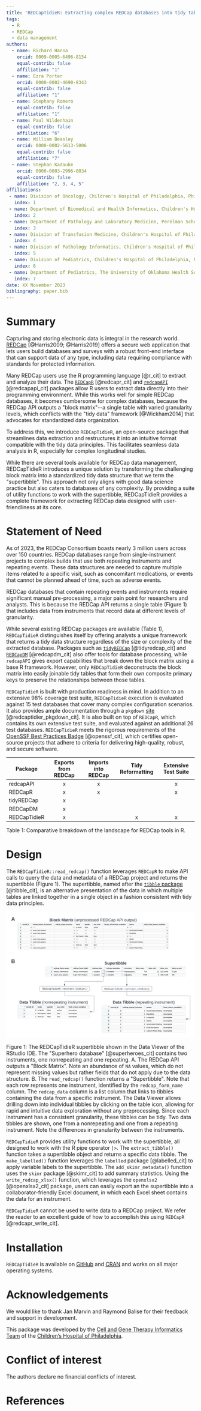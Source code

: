 ```yaml
---
title: 'REDCapTidieR: Extracting complex REDCap databases into tidy tables'
tags:
  - R
  - REDCap
  - data management
authors:
  - name: Richard Hanna
    orcid: 0009-0005-6496-8154
    equal-contrib: false
    affiliation: "1"
  - name: Ezra Porter
    orcid: 0000-0002-4690-8343
    equal-contrib: false
    affiliation: "1"
  - name: Stephany Romero
    equal-contrib: false
    affiliation: "1"
  - name: Paul Wildenhain
    equal-contrib: false 
    affiliation: "6"
  - name: William Beasley
    orcid: 0000-0002-5613-5006
    equal-contrib: false
    affiliation: "7"
  - name: Stephan Kadauke
    orcid: 0000-0003-2996-8034
    equal-contrib: false
    affiliation: "2, 3, 4, 5"
affiliations:
 - name: Division of Oncology, Children's Hospital of Philadelphia, Philadelphia, Pennsylvania
   index: 1
 - name: Department of Biomedical and Health Informatics, Children's Hospital of Philadelphia, Philadelphia, Pennsylvania
   index: 2
 - name: Department of Pathology and Laboratory Medicine, Perelman School of Medicine at the University of Pennsylvania, Philadelphia, Pennsylvania
   index: 3
 - name: Division of Transfusion Medicine, Children's Hospital of Philadelphia, Pennsylvania
   index: 4
 - name: Division of Pathology Informatics, Children's Hospital of Philadelphia, Pennsylvania
   index: 5
 - name: Division of Pediatrics, Children's Hospital of Philadelphia, Philadelphia, Pennsylvania
   index: 6
 - name: Department of Pediatrics, The University of Oklahoma Health Sciences Center, College of Medicine, Oklahoma City, Oklahoma, USA
   index: 7
date: XX November 2023
bibliography: paper.bib
---
```


# Summary

Capturing and storing electronic data is integral in the research world. [REDCap](https://www.project-redcap.org/) [@Harris2009; @Harris2019] offers a secure web application that lets users build databases and surveys with a robust front-end interface that can support data of any type, including data requiring compliance with standards for protected information.

Many REDCap users use the R programming language [@r_cit] to extract and analyze their data. The [`REDCapR`](https://cran.r-project.org/web/packages/REDCapR/index.html) [@redcapr_cit] and [`redcapAPI`](https://cran.r-project.org/web/packages/redcapAPI/index.html) [@redcapapi_cit] packages allow R users to extract data directly into their programming environment. While this works well for simple REDCap databases, it becomes cumbersome for complex databases, because the REDCap API outputs a "block matrix"--a single table with varied granularity levels, which conflicts with the "tidy data" framework [@Wickham2014] that advocates for standardized data organization.

To address this, we introduce `REDCapTidieR`, an open-source package that streamlines data extraction and restructures it into an intuitive format compatible with the tidy data principles. This facilitates seamless data analysis in R, especially for complex longitudinal studies.

While there are several tools available for REDCap data management, REDCapTidieR introduces a unique solution by transforming the challenging block matrix into a standardized tidy data structure that we term the "supertibble". This approach not only aligns with good data science practice but also caters to databases of any complexity. By providing a suite of utility functions to work with the supertibble, REDCapTidieR provides a complete framework for extracting REDCap data designed with user-friendliness at its core.

# Statement of Need

As of 2023, the REDCap Consortium boasts nearly 3 million users across over 150 countries. REDCap databases range from single-instrument projects to complex builds that use both repeating instruments and repeating events. These data structures are needed to capture multiple items related to a specific visit, such as concomitant medications, or events that cannot be planned ahead of time, such as adverse events.

REDCap databases that contain repeating events and instruments require significant manual pre-processing, a major pain point for researchers and analysts. This is because the REDCap API returns a single table (Figure 1) that includes data from instruments that record data at different levels of granularity.

While several existing REDCap packages are available (Table 1), `REDCapTidieR` distinguishes itself by offering analysts a unique framework that returns a tidy data structure regardless of the size or complexity of the extracted database. Packages such as [`tidyREDCap`](https://raymondbalise.github.io/tidyREDCap/) [@tidyredcap_cit] and [`REDCapDM`](https://ubidi.github.io/REDCapDM/index.html) [@redcapdm_cit] also offer tools for database processing, while `redcapAPI` gives export capabilities that break down the block matrix using a base R framework. However, only `REDCapTidieR` deconstructs the block matrix into easily joinable tidy tables that form their own composite primary keys to preserve the relationships between those tables.

`REDCapTidieR` is built with production readiness in mind. In addition to an extensive 98% coverage test suite, `REDCapTidieR` execution is evaluated against 15 test databases that cover many complex configuration scenarios. It also provides ample documentation through a `pkgdown` [site](https://chop-cgtinformatics.github.io/REDCapTidieR/index.html) [@redcaptidier_pkgdown_cit]. It is also built on top of `REDCapR`, which contains its own extensive test suite, and evaluated against an additional 26 test databases. `REDCapTidieR` meets the rigorous requirements of the [OpenSSF Best Practices Badge](https://www.bestpractices.dev/en/projects/6845) [@openssf_cit], which certifies open-source projects that adhere to criteria for delivering high-quality, robust, and secure software.

| Package     | Exports from REDCap | Imports into REDCap | Tidy Reformatting | Extensive Test Suite |
|-------------|:-------------------:|:-------------------:|:-----------------:|:--------------------:|
| redcapAPI   | x                   | x                   |                   | x                    |
| REDCapR     | x                   | x                   |                   | x                    |
| tidyREDCap  | x                   |                     |                   |                      |
| REDCapDM    | x                   |                     |                   |                      |
| REDCapTidieR| x                   |                     | x                 | x                    |

Table 1: Comparative breakdown of the landscape for REDCap tools in R.

# Design

The `REDCapTidieR::read_redcap()` function leverages `REDCapR` to make API calls to query the data and metadata of a REDCap project and returns the supertibble (Figure 1). The supertibble, named after the [`tibble` package](https://tibble.tidyverse.org/) [@tibble_cit], is an alternative presentation of the data in which multiple tables are linked together in a single object in a fashion consistent with tidy data principles.

![The REDCapTidieR Supertibble](images/Figure1.png)

Figure 1: The REDCapTidieR supertibble shown in the Data Viewer of the RStudio IDE. The "Superhero database" [@superheroes_cit] contains two instruments, one nonrepeating and one repeating. A. The REDCap API outputs a "Block Matrix". Note an abundance of `NA` values, which do not represent missing values but rather fields that do not apply due to the data structure. B. The `read_redcap()` function returns a "Supertibble". Note that each row represents one instrument, identified by the `redcap_form_name` column. The `redcap_data` column is a list column that links to tibbles containing the data from a specific instrument. The Data Viewer allows drilling down into individual tibbles by clicking on the table icon, allowing for rapid and intuitive data exploration without any preprocessing. Since each instrument has a consistent granularity, these tibbles can be tidy. Two data tibbles are shown, one from a nonrepeating and one from a repeating instrument. Note the differences in granularity between the instruments.

`REDCapTidieR` provides utility functions to work with the supertibble, all designed to work with the R pipe operator `|>`. The `extract_tibble()` function takes a supertibble object and returns a specific data tibble. The `make_labelled()` function leverages the `labelled` package [@labelled_cit] to apply variable labels to the supertibble. The `add_skimr_metadata()` function uses the `skimr` package [@skimr_cit] to add summary statistics. Using the `write_redcap_xlsx()` function, which leverages the `openxlsx2` [@openxlsx2_cit] package, users can easily export an the supertibble into a collaborator-friendly Excel document, in which each Excel sheet contains the data for an instrument.

`REDCapTidieR` cannot be used to write data to a REDCap project. We refer the reader to an excellent guide of how to accomplish this using `REDCapR` [@redcapr_write_cit].

# Installation

`REDCapTidieR` is available on [GitHub](https://github.com/CHOP-CGTInformatics/REDCapTidieR) and [CRAN](https://cran.r-project.org/web/packages/REDCapTidieR/index.html) and works on all major operating systems.

# Acknowledgements

We would like to thank Jan Marvin and Raymond Balise for their feedback and support in development.

This package was developed by the [Cell and Gene Therapy Informatics Team](https://www.chop.edu/centers-programs/cell-and-gene-therapy-informatics-team/our-team) of the [Children’s Hospital of Philadelphia](https://www.chop.edu).

# Conflict of interest

The authors declare no financial conflicts of interest.

# References
